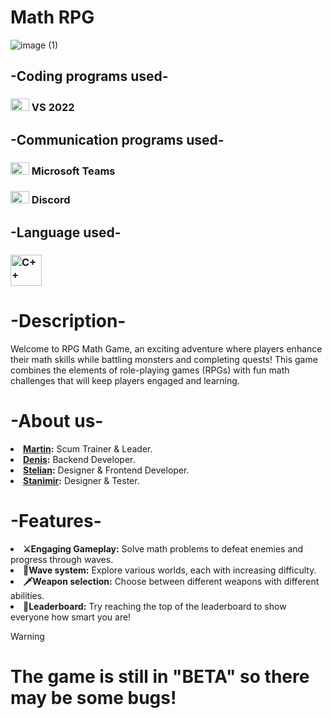 # Math RPG

![image (1)](https://github.com/user-attachments/assets/84255752-007a-4335-a650-64601b110fe1)
<h2>-Coding programs used- </h2>
  <h3><img src="https://upload.wikimedia.org/wikipedia/commons/2/2c/Visual_Studio_Icon_2022.svg" alt="VS2022" width="30" height="20"> VS 2022 </h3>

<h2>-Communication programs used- </h2>
  <h3><img src="https://cdn.worldvectorlogo.com/logos/microsoft-teams-1.svg" alt="Microsoft Teams" width="30" height="20"> Microsoft Teams </h3>
  <h3><img src="https://cdn.worldvectorlogo.com/logos/discord-11.svg" alt="Discord" width="30" height="20"> Discord </h3>

<h2>-Language used- </h2>
   <h3><img src="https://cdn.worldvectorlogo.com/logos/c.svg" alt="C++" width="50" height="50"> </h3>
<h1>-Description-</h1>

Welcome to RPG Math Game, an exciting adventure where players enhance their math skills while battling monsters and completing quests! This game combines the elements of role-playing games (RPGs) with fun math challenges that will keep players engaged and learning. </h3>


<h1>-About us-</h2>
<li><b><a href="https://github.com/MSYanev23">Martin</a>:</b> Scum Trainer & Leader.</li>
<li><b><a href="https://github.com/ddzavalishin23">Denis</a>:</b> Backend Developer.</li>
<li><b><a href="https://github.com/SVPalazov23">Stelian</a>:</b> Designer & Frontend Developer.</li>
<li><b><a href="https://github.com/SSDragunchev23">Stanimir</a>:</b> Designer & Tester.</li>

<h1>-Features-</h1>

<li><b>⚔Engaging Gameplay:</b> Solve math problems to defeat enemies and progress through waves.</li>
<li><b>🌊Wave system:</b> Explore various worlds, each with increasing difficulty.</li>
<li><b>🗡Weapon selection:</b> Choose between different weapons with different abilities.</li>
<li><b>👑Leaderboard:</b> Try reaching the top of the leaderboard to show everyone how smart you are!</li>

> [!WARNING]
> # The game is still in "BETA" so there may be some bugs!
